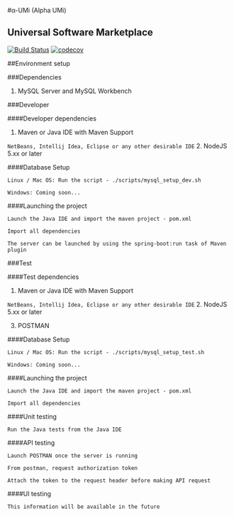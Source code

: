 #α-UMi (Alpha UMi)

## Universal Software Marketplace

[![Build Status](https://travis-ci.com/nikhilmetrani/alpha-umi.svg?token=bQkogbxFfYCzp5uJhLW7&branch=master)](https://travis-ci.com/nikhilmetrani/alpha-umi)
[![codecov](https://codecov.io/gh/nikhilmetrani/alpha-umi/branch/master/graph/badge.svg?token=KQyi4NZj87)](https://codecov.io/gh/nikhilmetrani/alpha-umi)

##Environment setup

###Dependencies

1. MySQL Server and MySQL Workbench

###Developer 

####Developer dependencies
1. Maven or Java IDE with Maven Support

`NetBeans, Intellij Idea, Eclipse or any other desirable IDE`
2. NodeJS 5.xx or later

####Database Setup

`Linux / Mac OS: Run the script - ./scripts/mysql_setup_dev.sh`

`Windows: Coming soon...`

####Launching the project

`Launch the Java IDE and import the maven project - pom.xml`

`Import all dependencies`

`The server can be launched by using the spring-boot:run task of Maven plugin`

###Test 

####Test dependencies
1. Maven or Java IDE with Maven Support

`NetBeans, Intellij Idea, Eclipse or any other desirable IDE`
2. NodeJS 5.xx or later

3. POSTMAN

####Database Setup

`Linux / Mac OS: Run the script - ./scripts/mysql_setup_test.sh`

`Windows: Coming soon...`

####Launching the project

`Launch the Java IDE and import the maven project - pom.xml`

`Import all dependencies`

####Unit testing

`Run the Java tests from the Java IDE`

####API testing

`Launch POSTMAN once the server is running`

`From postman, request authorization token`

`Attach the token to the request header before making API request`

####UI testing

`This information will be available in the future`
